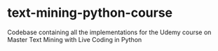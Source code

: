 # text-mining-python-course
Codebase containing all the implementations for the Udemy course on Master Text Mining with Live Coding in Python
